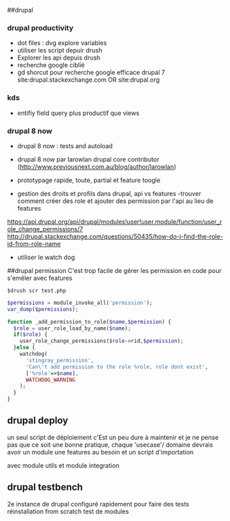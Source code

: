 ##drupal

### drupal productivity 
- dot files : dvg explore variables 
- utiliser les script depuir drush 
- Explorer les api depuis drush
- recherche google ciblié
- gd shorcut pour recherche google efficace  drupal 7 site:drupal.stackexchange.com OR  site:drupal.org

### kds
- entifiy field query plus productif que views 


### drupal 8 now
- drupal 8 now : tests and autoload 
- drupal 8 now par larowlan drupal core contributor (http://www.previousnext.com.au/blog/author/larowlan)
- prototypage rapide, toute, partial et feature toogle

- gestion des droits et profils dans drupal, api vs features
-trouver comment créer des role et ajouter des permission par l'api au 
lieu de features

https://api.drupal.org/api/drupal/modules!user!user.module/function/user_role_change_permissions/7
http://drupal.stackexchange.com/questions/50435/how-do-i-find-the-role-id-from-role-name

- utiliser le watch dog





##drupal permission
C'est trop facile de gérer les permission en code pour s'emêler avec features

`$drush scr test.php`
```php
$permissions = module_invoke_all('permission');
var_dump($permissions);
```

```php
function _add_permission_to_role($name,$permission) {
  $role = user_role_load_by_name($name);
  if($role) {
    user_role_change_permissions($role->rid,$permission);
  }else {
    watchdog(
      'stingray_permission',
      'Can\'t add permission to the role %role, role dont exist',
      ['%role'=>$name],
      WATCHDOG_WARNING
    );
  }
}
```

## drupal deploy
un seul script de déploiement c'Est un peu dure à maintenir et je ne pense pas 
que ce soit une bonne pratique, chaque 'usecase'/ domaine devrais avoir un module
une features au besoin et un script d'importation

avec module utils et module integration


## drupal testbench
2e instance de drupal configuré rapidement pour faire des tests
réinstallation from scratch
test de modules





